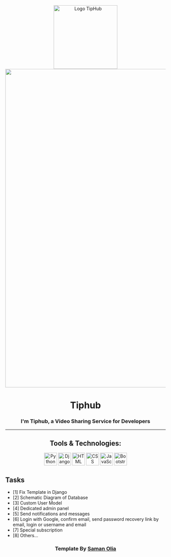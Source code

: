 <div align=center>
    <img src="https://s6.uupload.ir/files/logo_74y9.png" alt="Logo TipHub" width="200">
    <img src="https://s6.uupload.ir/files/bandicam_2022-11-21_14-52-49-617_qozk.jpg" algin="center" width="1000">
    <h1 align=center>Tiphub</h1>
    <h3 align=center>I'm Tiphub, a Video Sharing Service for Developers</h3>
</div>
<hr>
<div align=center>
    <h2>Tools & Technologies:</h2>
    <img src="https://afsharsharifi.github.io/GithubReadmeGenerator/icons/Python.svg" alt="Python" width="40">
    <img src="https://afsharsharifi.github.io/GithubReadmeGenerator/icons/Django.svg" alt="Django" width="40">
    <img src="https://afsharsharifi.github.io/GithubReadmeGenerator/icons/HTML.svg" alt="HTML" width="40">
    <img src="https://afsharsharifi.github.io/GithubReadmeGenerator/icons/CSS.svg" alt="CSS" width="40">
    <img src="https://afsharsharifi.github.io/GithubReadmeGenerator/icons/JavaScript.svg" alt="JavaScript" width="40">
    <img src="https://afsharsharifi.github.io/GithubReadmeGenerator/icons/Bootstrap.svg" alt="Bootstrap" width="40">
    <!-- <img src="https://afsharsharifi.github.io/GithubReadmeGenerator/icons/PostgreSQL.svg" alt="PostgreSQL" width="40"> -->
    <!-- <img src="https://afsharsharifi.github.io/GithubReadmeGenerator/icons/Redis.svg" alt="Redis" width="40"> -->
</div>

## Tasks

- [1] Fix Template in Django
- [2] Schematic Diagram of Database
- [3] Custom User Model
- [4] Dedicated admin panel
- [5] Send notifications and messages
- [6] Login with Google, confirm email, send password recovery link by email, login or username and email
- [7] Special subscription
- [8] Others...

<div align=center>
    <h3>Template By <a href="https://github.com/samanOlia/tip-hub">Saman Olia<h3>
</div>
